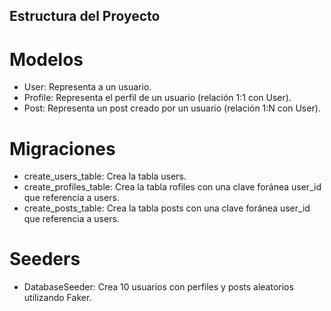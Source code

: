 ## Estructura del Proyecto

# Modelos

- User: Representa a un usuario.
- Profile: Representa el perfil de un usuario (relación 1:1 con User).
- Post: Representa un post creado por un usuario (relación 1:N con User).

# Migraciones

- create_users_table: Crea la tabla users.
- create_profiles_table: Crea la tabla rofiles con una clave foránea user_id que referencia a users.
- create_posts_table: Crea la tabla posts con una clave foránea user_id que referencia a users.

# Seeders

- DatabaseSeeder: Crea 10 usuarios con perfiles y posts aleatorios utilizando Faker.

